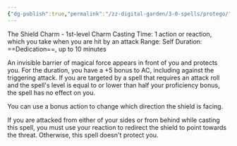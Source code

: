 ```yaml
---
{"dg-publish":true,"permalink":"/zz-digital-garden/3-0-spells/protego/"}
---
```


The Shield Charm - 1st-level Charm 
Casting Time: 1 action or reaction, which you take when you are hit by an attack 
Range: Self 
Duration: ==Dedication==, up to 10 minutes 

An invisible barrier of magical force appears in front of you and protects you. For the duration, you have a +5 bonus to AC, including against the triggering attack. If you are targeted by a spell that requires an attack roll and the spell's level is equal to or lower than half your proficiency bonus, the spell has no effect on you. 

You can use a bonus action to change which direction the shield is facing. 

If you are attacked from either of your sides or from behind while casting this spell, you must use your reaction to redirect the shield to point towards the threat. Otherwise, this spell doesn't protect you.